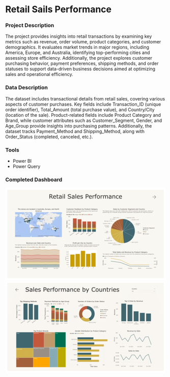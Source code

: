 # Retail Sails Performance

### Project Description
The project provides insights into retail transactions by examining key metrics such as revenue, order volume, product categories, and customer demographics. It evaluates market trends in major regions, including America, Europe, and Australia, identifying top-performing cities and assessing store efficiency. Additionally, the project explores customer purchasing behavior, payment preferences, shipping methods, and order statuses to support data-driven business decisions aimed at optimizing sales and operational efficiency.

### Data Description
The dataset includes transactional details from retail sales, covering various aspects of customer purchases. Key fields include Transaction_ID (unique order identifier), Total_Amount (total purchase value), and Country/City (location of the sale). Product-related fields include Product Category and Brand, while customer attributes such as Customer_Segment, Gender, and Age_Group provide insights into purchasing patterns. Additionally, the dataset tracks Payment_Method and Shipping_Method, along with Order_Status (completed, canceled, etc.). 

### Tools
- Power BI
- Power Query

### Completed Dashboard
![D1](https://github.com/ilonakandela/projects/blob/main/Retail%20Sails%20Performance/img/Dashboard%201.png)
![D2](https://github.com/ilonakandela/projects/blob/main/Retail%20Sails%20Performance/img/Dashboard%202.png)
